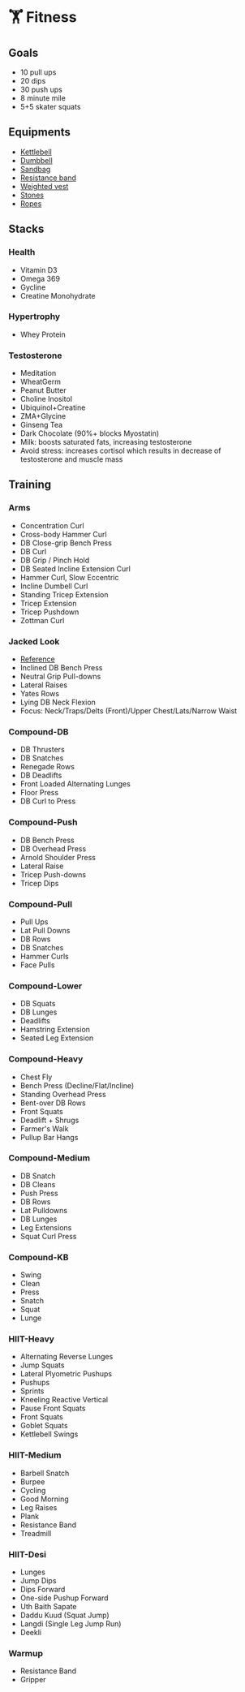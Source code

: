 # 🏋️ Fitness

## Goals
* 10 pull ups
* 20 dips
* 30 push ups
* 8 minute mile
* 5+5 skater squats

## Equipments
* [Kettlebell](https://www.roguefitness.com/rogue-kettlebells)
* [Dumbbell](https://www.roguefitness.com/rogue-dumbbells)
* [Sandbag](https://www.roguefitness.com/rogue-sandbags)
* [Resistance band](https://www.roguefitness.com/mobility-rehab/mobility-tools/bands)
* [Weighted vest](https://www.roguefitness.com/bodyweight-gymnastics/body-weight/weight-vests)
* [Stones](https://www.roguefitness.com/rogue-rubber-atlas-stones)
* [Ropes](https://www.roguefitness.com/conditioning/jump-ropes)

## Stacks
### Health
  * Vitamin D3
  * Omega 369
  * Gycline
  * Creatine Monohydrate

### Hypertrophy
  * Whey Protein

### Testosterone
  * Meditation
  * WheatGerm
  * Peanut Butter
  * Choline Inositol
  * Ubiquinol+Creatine
  * ZMA+Glycine
  * Ginseng Tea
  * Dark Chocolate (90%+ blocks Myostatin)
  * Milk: boosts saturated fats, increasing testosterone
  * Avoid stress: increases cortisol which results in decrease of testosterone and muscle mass

## Training
### Arms
  * Concentration Curl
  * Cross-body Hammer Curl
  * DB Close-grip Bench Press
  * DB Curl
  * DB Grip / Pinch Hold
  * DB Seated Incline Extension Curl
  * Hammer Curl, Slow Eccentric
  * Incline Dumbell Curl
  * Standing Tricep Extension
  * Tricep Extension
  * Tricep Pushdown
  * Zottman Curl

### Jacked Look
  * [Reference](https://www.youtube.com/watch?v=yy2nG18TfRQ)
  * Inclined DB Bench Press
  * Neutral Grip Pull-downs
  * Lateral Raises
  * Yates Rows
  * Lying DB Neck Flexion
  * Focus: Neck/Traps/Delts (Front)/Upper Chest/Lats/Narrow Waist

### Compound-DB
  * DB Thrusters
  * DB Snatches
  * Renegade Rows
  * DB Deadlifts
  * Front Loaded Alternating Lunges
  * Floor Press
  * DB Curl to Press

### Compound-Push
  * DB Bench Press
  * DB Overhead Press
  * Arnold Shoulder Press
  * Lateral Raise
  * Tricep Push-downs
  * Tricep Dips

### Compound-Pull
  * Pull Ups
  * Lat Pull Downs
  * DB Rows
  * DB Snatches
  * Hammer Curls
  * Face Pulls

### Compound-Lower
  * DB Squats
  * DB Lunges
  * Deadlifts
  * Hamstring Extension
  * Seated Leg Extension

### Compound-Heavy
  * Chest Fly
  * Bench Press (Decline/Flat/Incline)
  * Standing Overhead Press
  * Bent-over DB Rows
  * Front Squats
  * Deadlift + Shrugs
  * Farmer's Walk
  * Pullup Bar Hangs

### Compound-Medium
  * DB Snatch
  * DB Cleans
  * Push Press
  * DB Rows
  * Lat Pulldowns
  * DB Lunges
  * Leg Extensions
  * Squat Curl Press

### Compound-KB
  * Swing
  * Clean
  * Press
  * Snatch
  * Squat
  * Lunge

### HIIT-Heavy
  * Alternating Reverse Lunges
  * Jump Squats
  * Lateral Plyometric Pushups
  * Pushups
  * Sprints
  * Kneeling Reactive Vertical
  * Pause Front Squats
  * Front Squats
  * Goblet Squats
  * Kettlebell Swings

### HIIT-Medium
  * Barbell Snatch
  * Burpee
  * Cycling
  * Good Morning
  * Leg Raises
  * Plank
  * Resistance Band
  * Treadmill

### HIIT-Desi
  * Lunges
  * Jump Dips
  * Dips Forward
  * One-side Pushup Forward
  * Uth Baith Sapate
  * Daddu Kuud (Squat Jump)
  * Langdi (Single Leg Jump Run)
  * Deekli

### Warmup
  * Resistance Band
  * Gripper
